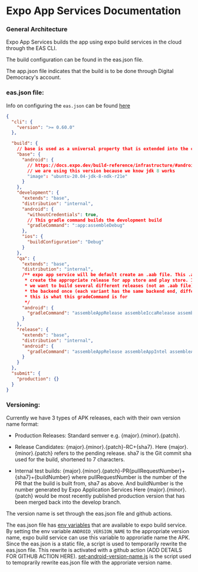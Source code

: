 # Expo App Services Documentation

### General Architecture

Expo App Services builds the app using expo build services in the cloud through the EAS CLI.

The build configuration can be found in the eas.json file.

The app.json file indicates that the build is to be done through Digital Democracy's account.

<!-- Eas comes with [Build lifecycle hooks](https://docs.expo.dev/build-reference/npm-hooks/). Using the `eas-build-post-install` hook, translations are built.... -->

### eas.json file:

Info on configuring the `eas.json` can be found [here](https://docs.expo.dev/build/eas-json/)

```json
{
  "cli": {
    "version": ">= 0.60.0"
  },

  "build": {
    // base is used as a universal property that is extended into the other build files
    "base": {
      "android": {
        // https://docs.expo.dev/build-reference/infrastructure/#android-build-server-configurations
        // we are using this version because we know jdk 8 works
        "image": "ubuntu-20.04-jdk-8-ndk-r21e"
      }
    },
    "development": {
      "extends": "base",
      "distribution": "internal",
      "android": {
        "withoutCredentials": true,
        // This gradle command builds the devolopment build
        "gradleCommand": ":app:assembleDebug"
      },
      "ios": {
        "buildConfiguration": "Debug"
      }
    },
    "qa": {
      "extends": "base",
      "distribution": "internal",
      /** expo app service will be default create an .aab file. This .aab file will
       * create the appropriate release for app store and play store. In our case
       * we want to build several different releases (not an .aab file). As well we only want to compile
       * the backend once (each variant has the same backend end, different front end)
       * this is what this gradeCommand is for
       */
      "android": {
        "gradleCommand": "assembleAppRelease assembleIccaRelease assembleQaRelease -x bundleAppReleaseJsAndAssets -x bundleIccaReleaseJsAndAssets -x bundleQaReleaseJsAndAssets"
      }
    },
    "release": {
      "extends": "base",
      "distribution": "internal",
      "android": {
        "gradleCommand": "assembleAppRelease assembleAppIntel assembleAppUniversal assembleIccaRelease assembleQaRelease -x bundleAppReleaseJsAndAssets -x bundleAppIntelJsAndAssets -x bundleAppUniversalJsAndAssets -x bundleIccaReleaseJsAndAssets -x bundleQaReleaseJsAndAssets"
      }
    }
  },
  "submit": {
    "production": {}
  }
}
```

### Versioning:

Currently we have 3 types of APK releases, each with their own version name format:

- Production Releases: Standard semver e.g. {major}.{minor}.{patch}.

- Release Candidates: {major}.{minor}.{patch}-RC+{sha7}. Here {major}.{minor}.{patch} refers to the pending release. sha7 is the Git commit sha used for the build, shortened to 7 characters.
- Internal test builds: {major}.{minor}.{patch}-PR{pullRequestNumber}+{sha7}+{buildNumber} where pullRequestNumber is the number of the PR that the build is built from, sha7 as above. And buildNumber is the number generated by Expo Application Services Here {major}.{minor}.{patch} would be most recently published production version that has been merged back into the develop branch.

The version name is set through the eas.json file and github actions.

The eas.json file has [env variables](https://docs.expo.dev/build-reference/variables/) that are available to expo build service. By setting the env variable `ANDROID_VERSION_NAME` to the appropriate version name, expo build service can use this variable to approriatle name the APK. Since the eas.json is a static file, a script is used to temporarily rewrite the eas.json file. This rewrite is activated with a github action (ADD DETAILS FOR GITHUB ACTION HERE). [set-android-version-name.js](scripts/set-android-version-name.js) is the script used to temoprarily rewrite eas.json file with the approriate version name.
